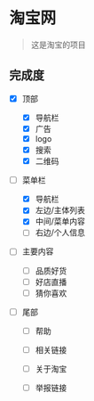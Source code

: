 # 淘宝网

>这是淘宝的项目

## 完成度  

- [x] 顶部

  - [x] 导航栏
  - [x] 广告
  - [x] logo
  - [x] 搜索
  - [x] 二维码

- [ ] 菜单栏
  - [x] 导航栏
  - [x] 左边/主体列表
  - [x] 中间/菜单内容
  - [ ] 右边/个人信息

- [ ] 主要内容
  - [ ] 品质好货
  - [ ] 好店直播
  - [ ] 猜你喜欢

- [ ] 尾部
  - [ ] 帮助
  - [ ] 相关链接
  - [ ] 关于淘宝
  - [ ] 举报链接

